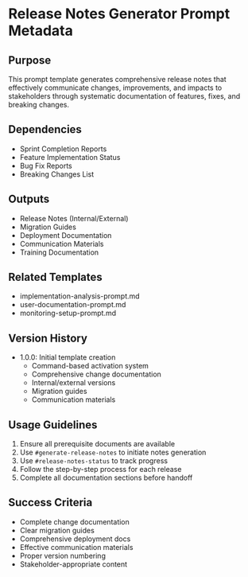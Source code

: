 # Release Notes Generator Prompt Metadata

## Purpose
This prompt template generates comprehensive release notes that effectively communicate changes, improvements, and impacts to stakeholders through systematic documentation of features, fixes, and breaking changes.

## Dependencies
- Sprint Completion Reports
- Feature Implementation Status
- Bug Fix Reports
- Breaking Changes List

## Outputs
- Release Notes (Internal/External)
- Migration Guides
- Deployment Documentation
- Communication Materials
- Training Documentation

## Related Templates
- implementation-analysis-prompt.md
- user-documentation-prompt.md
- monitoring-setup-prompt.md

## Version History
- 1.0.0: Initial template creation
  - Command-based activation system
  - Comprehensive change documentation
  - Internal/external versions
  - Migration guides
  - Communication materials

## Usage Guidelines
1. Ensure all prerequisite documents are available
2. Use `#generate-release-notes` to initiate notes generation
3. Use `#release-notes-status` to track progress
4. Follow the step-by-step process for each release
5. Complete all documentation sections before handoff

## Success Criteria
- Complete change documentation
- Clear migration guides
- Comprehensive deployment docs
- Effective communication materials
- Proper version numbering
- Stakeholder-appropriate content
